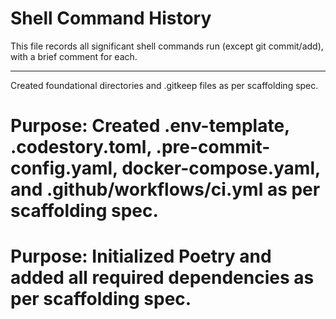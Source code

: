# Shell Command History

This file records all significant shell commands run (except git commit/add), with a brief comment for each.

---
Created foundational directories and .gitkeep files as per scaffolding spec.
# Purpose: Created .env-template, .codestory.toml, .pre-commit-config.yaml, docker-compose.yaml, and .github/workflows/ci.yml as per scaffolding spec.
# Purpose: Initialized Poetry and added all required dependencies as per scaffolding spec.
